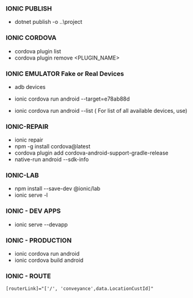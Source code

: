 
### IONIC PUBLISH
- dotnet publish -o ..\project

### IONIC CORDOVA
- cordova plugin list
- cordova plugin remove <PLUGIN_NAME>

### IONIC EMULATOR Fake or Real Devices

- adb devices
- ionic cordova run android --target=e78ab88d
 
- ionic cordova run android --list  ( For list of all available devices, use)

### IONIC-REPAIR

 - ionic repair
 - npm -g install cordova@latest
 - cordova plugin add cordova-android-support-gradle-release
 - native-run android --sdk-info

### IONIC-LAB 
- npm install --save-dev @ionic/lab
- ionic serve -l

### IONIC - DEV APPS

- ionic serve --devapp

### IONIC - PRODUCTION

- ionic cordova run android 
- ionic cordova build android 

### IONIC - ROUTE
```
[routerLink]="['/', 'conveyance',data.LocationCustId]"

```
